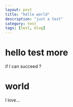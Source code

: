 ```yaml
---
layout: post
title: "hello world"
description: "just a test"
category: test
tags: [test, blog]
---
```


# hello test more

if I can succeed ?

# world

I love...